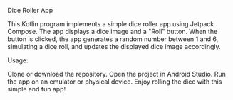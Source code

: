 Dice Roller App

This Kotlin program implements a simple dice roller app using Jetpack Compose. The app displays a dice image and a "Roll" button. When the button is clicked, the app generates a random number between 1 and 6, simulating a dice roll, and updates the displayed dice image accordingly.

Usage:

Clone or download the repository.
Open the project in Android Studio.
Run the app on an emulator or physical device.
Enjoy rolling the dice with this simple and fun app!
